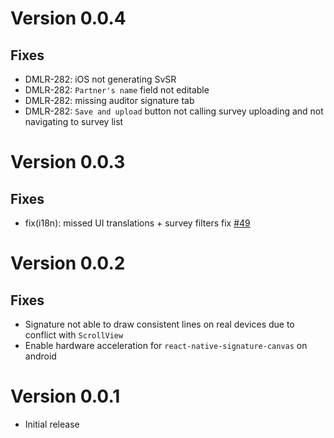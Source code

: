 # Version 0.0.4

## Fixes

* DMLR-282: iOS not generating SvSR
* DMLR-282: `Partner's name` field not editable
* DMLR-282: missing auditor signature tab
* DMLR-282: `Save and upload` button not calling survey uploading and not navigating to survey list

# Version 0.0.3

## Fixes

* fix(i18n): missed UI translations + survey filters fix [#49](https://git.daimler.com/GNSA/gnsa-mobile-audit-execution/pull/49)

# Version 0.0.2

## Fixes

* Signature not able to draw consistent lines on real devices due to conflict with `ScrollView`
* Enable hardware acceleration for `react-native-signature-canvas` on android 

# Version 0.0.1

* Initial release
